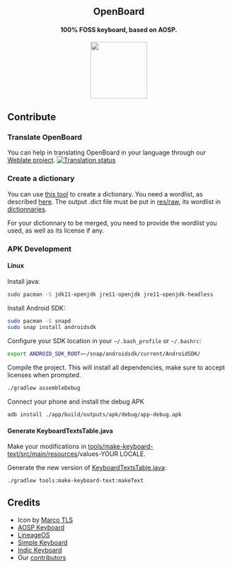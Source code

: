 <h2 align="center"><b>OpenBoard</b></h2>
<h4 align="center">100% FOSS keyboard, based on AOSP.</h4>
<p align="center"><img src='images/open_board_final.png' height='128'></p>

## Contribute

### Translate OpenBoard
You can help in translating OpenBoard in your language through our [Weblate project](https://hosted.weblate.org/engage/openboard/).
[![Translation status](https://hosted.weblate.org/widgets/openboard/-/openboard/horizontal-blue.svg)](https://hosted.weblate.org/engage/openboard/)

### Create a dictionary
You can use [this tool](https://github.com/remi0s/aosp-dictionary-tools) to create a dictionary. You need a wordlist, as described [here](dictionaries/sample.combined). The output .dict file must be put in [res/raw](app/src/main/res/raw), its wordlist in [dictionnaries](/dictionaries).

For your dictionnary to be merged, you need to provide the wordlist you used, as well as its license if any.

### APK Development

#### Linux

Install java:
```sh
sudo pacman -S jdk11-openjdk jre11-openjdk jre11-openjdk-headless
```

Install Android SDK:
```sh
sudo pacman -S snapd
sudo snap install androidsdk
```

Configure your SDK location in your `~/.bash_profile` or `~/.bashrc`:
```bash
export ANDROID_SDK_ROOT=~/snap/androidsdk/current/AndroidSDK/
```

Compile the project. This will install all dependencies, make sure to accept
licenses when prompted.

```sh
./gradlew assembleDebug
```

Connect your phone and install the debug APK
```sh
adb install ./app/build/outputs/apk/debug/app-debug.apk
```

#### Generate KeyboardTextsTable.java
Make your modifications in [tools/make-keyboard-text/src/main/resources](tools/make-keyboard-text/src/main/resources)/values-YOUR LOCALE.

Generate the new version of [KeyboardTextsTable.java](app/src/main/java/org/dslul/openboard/inputmethod/keyboard/internal/KeyboardTextsTable.java):
```sh
./gradlew tools:make-keyboard-text:makeText
```

## Credits
- Icon by [Marco TLS](https://www.marcotls.eu)
- [AOSP Keyboard](https://android.googlesource.com/platform/packages/inputmethods/LatinIME/)
- [LineageOS](https://review.lineageos.org/admin/repos/LineageOS/android_packages_inputmethods_LatinIME)
- [Simple Keyboard](https://github.com/rkkr/simple-keyboard)
- [Indic Keyboard](https://gitlab.com/indicproject/indic-keyboard)
- Our [contributors](https://github.com/openboard-team/openboard/graphs/contributors)
